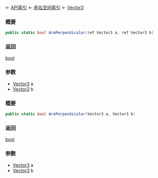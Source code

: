 ← [API索引](Api-Index) ← [命名空间索引](Namespace-Index) ← [Vector3](VRageMath.Vector3)

### 概要

```csharp
public static bool ArePerpendicular(ref Vector3 a, ref Vector3 b)
```

### 返回

[bool](https://docs.microsoft.com/en-us/dotnet/api/System.Boolean?view=netframework-4.6)

### 参数

* [Vector3](VRageMath.Vector3) a
* [Vector3](VRageMath.Vector3) b
### 概要

```csharp
public static bool ArePerpendicular(Vector3 a, Vector3 b)
```

### 返回

[bool](https://docs.microsoft.com/en-us/dotnet/api/System.Boolean?view=netframework-4.6)

### 参数

* [Vector3](VRageMath.Vector3) a
* [Vector3](VRageMath.Vector3) b
